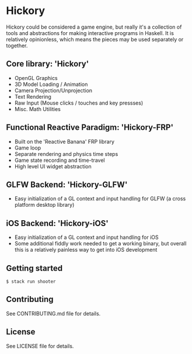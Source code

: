 # Hickory

Hickory could be considered a game engine, but really it's a collection of tools and abstractions for making interactive programs in Haskell. It is relatively opinionless, which means the pieces may be used separately or together.

## Core library: 'Hickory'

- OpenGL Graphics
- 3D Model Loading / Animation
- Camera Projection/Unprojection
- Text Rendering
- Raw Input (Mouse clicks / touches and key pressses)
- Misc. Math Utilities

## Functional Reactive Paradigm: 'Hickory-FRP'

- Built on the 'Reactive Banana' FRP library
- Game loop
- Separate rendering and physics time steps
- Game state recording and time-travel
- High level UI widget abstraction

## GLFW Backend: 'Hickory-GLFW'

- Easy initialization of a GL context and input handling for GLFW (a cross platform desktop library)

## iOS Backend: 'Hickory-iOS'

- Easy initialization of a GL context and input handling for iOS
- Some additional fiddly work needed to get a working binary, but overall this is a relatively painless way to get into iOS development

## Getting started

```
$ stack run shooter
```


## Contributing

See CONTRIBUTING.md file for details.

## License

See LICENSE file for details.
